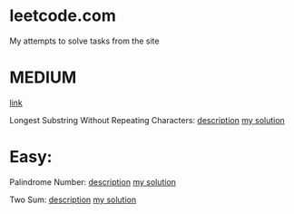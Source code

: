 # leetcode.com
My attempts to solve tasks from the site

# MEDIUM
[link](https://leetcode.com/problemset/all/?difficulty=MEDIUM&page=1&sorting=W3t9XQ%3D%3D)

Longest Substring Without Repeating Characters: 
[description](https://leetcode.com/problems/longest-substring-without-repeating-characters/)
[my solution](https://github.com/llnoor/leetcode.com/blob/32c66a73f198ed5ce232bccf805d176153d873a9/longest-substring-without-repeating-characters.cpp)


# Easy:

Palindrome Number: 
[description](https://leetcode.com/problems/palindrome-number/submissions/850631837/) 
[my solution](https://github.com/llnoor/leetcode.com/blob/9ec4a4ea5e4c3345b5bdbd2c20d6cc8d8143d2bc/palindrome-number.cpp)

Two Sum: 
[description](https://leetcode.com/problems/two-sum/description/) 
[my solution](https://github.com/llnoor/leetcode.com/blob/24abd9bd244b39a0e529d60de6094d06eb5a20ae/two-sum.cpp)



